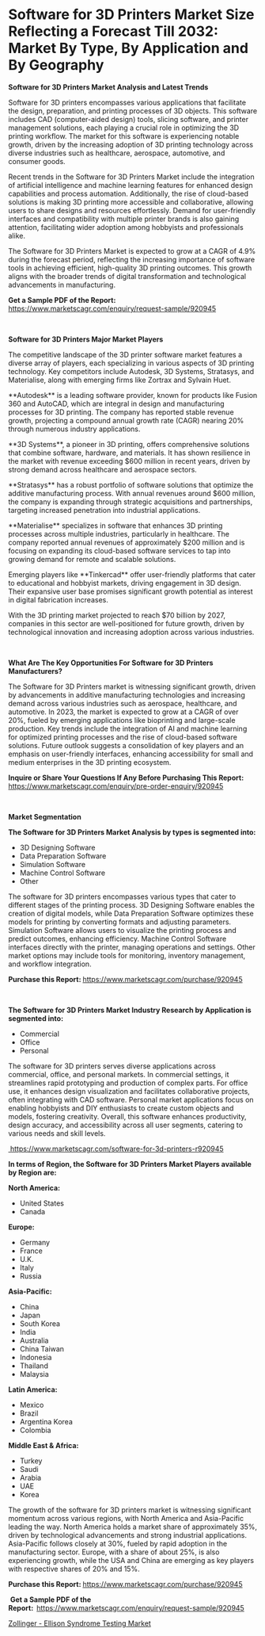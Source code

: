 <p><h1>Software for 3D Printers Market Size Reflecting a Forecast Till 2032: Market By Type, By Application and By Geography</h1></p><p><strong>Software for 3D Printers Market Analysis and Latest Trends</strong></p>
<p><p>Software for 3D printers encompasses various applications that facilitate the design, preparation, and printing processes of 3D objects. This software includes CAD (computer-aided design) tools, slicing software, and printer management solutions, each playing a crucial role in optimizing the 3D printing workflow. The market for this software is experiencing notable growth, driven by the increasing adoption of 3D printing technology across diverse industries such as healthcare, aerospace, automotive, and consumer goods.</p><p>Recent trends in the Software for 3D Printers Market include the integration of artificial intelligence and machine learning features for enhanced design capabilities and process automation. Additionally, the rise of cloud-based solutions is making 3D printing more accessible and collaborative, allowing users to share designs and resources effortlessly. Demand for user-friendly interfaces and compatibility with multiple printer brands is also gaining attention, facilitating wider adoption among hobbyists and professionals alike. </p><p>The Software for 3D Printers Market is expected to grow at a CAGR of 4.9% during the forecast period, reflecting the increasing importance of software tools in achieving efficient, high-quality 3D printing outcomes. This growth aligns with the broader trends of digital transformation and technological advancements in manufacturing.</p></p>
<p><strong>Get a Sample PDF of the Report:&nbsp;</strong> <a href="https://www.marketscagr.com/enquiry/request-sample/920945?utm_campaign=1932&utm_medium=2&utm_source=Github&utm_content=ia&utm_term=21032025&utm_id=software-for-3d-printers">https://www.marketscagr.com/enquiry/request-sample/920945</a></p>
<p>&nbsp;</p>
<p><strong>Software for 3D Printers Major Market Players</strong></p>
<p><p>The competitive landscape of the 3D printer software market features a diverse array of players, each specializing in various aspects of 3D printing technology. Key competitors include Autodesk, 3D Systems, Stratasys, and Materialise, along with emerging firms like Zortrax and Sylvain Huet.</p><p>**Autodesk** is a leading software provider, known for products like Fusion 360 and AutoCAD, which are integral in design and manufacturing processes for 3D printing. The company has reported stable revenue growth, projecting a compound annual growth rate (CAGR) nearing 20% through numerous industry applications.</p><p>**3D Systems**, a pioneer in 3D printing, offers comprehensive solutions that combine software, hardware, and materials. It has shown resilience in the market with revenue exceeding $600 million in recent years, driven by strong demand across healthcare and aerospace sectors.</p><p>**Stratasys** has a robust portfolio of software solutions that optimize the additive manufacturing process. With annual revenues around $600 million, the company is expanding through strategic acquisitions and partnerships, targeting increased penetration into industrial applications.</p><p>**Materialise** specializes in software that enhances 3D printing processes across multiple industries, particularly in healthcare. The company reported annual revenues of approximately $200 million and is focusing on expanding its cloud-based software services to tap into growing demand for remote and scalable solutions.</p><p>Emerging players like **Tinkercad** offer user-friendly platforms that cater to educational and hobbyist markets, driving engagement in 3D design. Their expansive user base promises significant growth potential as interest in digital fabrication increases.</p><p>With the 3D printing market projected to reach $70 billion by 2027, companies in this sector are well-positioned for future growth, driven by technological innovation and increasing adoption across various industries.</p></p>
<p>&nbsp;</p>
<p><strong>What Are The Key Opportunities For Software for 3D Printers Manufacturers?</strong></p>
<p><p>The Software for 3D Printers market is witnessing significant growth, driven by advancements in additive manufacturing technologies and increasing demand across various industries such as aerospace, healthcare, and automotive. In 2023, the market is expected to grow at a CAGR of over 20%, fueled by emerging applications like bioprinting and large-scale production. Key trends include the integration of AI and machine learning for optimized printing processes and the rise of cloud-based software solutions. Future outlook suggests a consolidation of key players and an emphasis on user-friendly interfaces, enhancing accessibility for small and medium enterprises in the 3D printing ecosystem.</p></p>
<p><strong>Inquire or Share Your Questions If Any Before Purchasing This Report:</strong> <a href="https://www.marketscagr.com/enquiry/pre-order-enquiry/920945?utm_campaign=1932&utm_medium=2&utm_source=Github&utm_content=ia&utm_term=21032025&utm_id=software-for-3d-printers">https://www.marketscagr.com/enquiry/pre-order-enquiry/920945</a></p>
<p>&nbsp;</p>
<p><strong>Market Segmentation</strong></p>
<p><strong>The Software for 3D Printers Market Analysis by types is segmented into:</strong></p>
<p><ul><li>3D Designing Software</li><li>Data Preparation Software</li><li>Simulation Software</li><li>Machine Control Software</li><li>Other</li></ul></p>
<p><p>The software for 3D printers encompasses various types that cater to different stages of the printing process. 3D Designing Software enables the creation of digital models, while Data Preparation Software optimizes these models for printing by converting formats and adjusting parameters. Simulation Software allows users to visualize the printing process and predict outcomes, enhancing efficiency. Machine Control Software interfaces directly with the printer, managing operations and settings. Other market options may include tools for monitoring, inventory management, and workflow integration.</p></p>
<p><strong>Purchase this Report:&nbsp;</strong><a href="https://www.marketscagr.com/purchase/920945?utm_campaign=1932&utm_medium=2&utm_source=Github&utm_content=ia&utm_term=21032025&utm_id=software-for-3d-printers">https://www.marketscagr.com/purchase/920945</a></p>
<p>&nbsp;</p>
<p><strong>The Software for 3D Printers Market Industry Research by Application is segmented into:</strong></p>
<p><ul><li>Commercial</li><li>Office</li><li>Personal</li></ul></p>
<p><p>The software for 3D printers serves diverse applications across commercial, office, and personal markets. In commercial settings, it streamlines rapid prototyping and production of complex parts. For office use, it enhances design visualization and facilitates collaborative projects, often integrating with CAD software. Personal market applications focus on enabling hobbyists and DIY enthusiasts to create custom objects and models, fostering creativity. Overall, this software enhances productivity, design accuracy, and accessibility across all user segments, catering to various needs and skill levels.</p></p>
<p><a href="https://www.marketscagr.com/software-for-3d-printers-r920945?utm_campaign=1932&utm_medium=2&utm_source=Github&utm_content=ia&utm_term=21032025&utm_id=software-for-3d-printers">&nbsp;https://www.marketscagr.com/software-for-3d-printers-r920945</a></p>
<p><strong>In terms of Region, the Software for 3D Printers Market Players available by Region are:</strong></p>
<p>
    <p> <strong> North America: </strong>
        <ul>
            <li>United States</li>
            <li>Canada</li>
        </ul>
        </p> 
    <p> <strong> Europe: </strong>
        <ul>
            <li>Germany</li>
            <li>France</li>
            <li>U.K.</li>
            <li>Italy</li>
            <li>Russia</li>
        </ul>
        </p> 
    <p> <strong> Asia-Pacific: </strong>
        <ul>
            <li>China</li>
            <li>Japan</li>
            <li>South Korea</li>
            <li>India</li>
            <li>Australia</li>
            <li>China Taiwan</li>
            <li>Indonesia</li>
            <li>Thailand</li>
            <li>Malaysia</li>
        </ul>
        </p> 
    <p> <strong> Latin America: </strong>
        <ul>
            <li>Mexico</li>
            <li>Brazil</li>
            <li>Argentina Korea</li>
            <li>Colombia</li>
        </ul>
        </p> 
    <p> <strong> Middle East & Africa: </strong>
        <ul>
            <li>Turkey</li>
            <li>Saudi</li>
            <li>Arabia</li>
            <li>UAE</li>
            <li>Korea</li>
        </ul>
    </p>
    </p>
<p><p>The growth of the software for 3D printers market is witnessing significant momentum across various regions, with North America and Asia-Pacific leading the way. North America holds a market share of approximately 35%, driven by technological advancements and strong industrial applications. Asia-Pacific follows closely at 30%, fueled by rapid adoption in the manufacturing sector. Europe, with a share of about 25%, is also experiencing growth, while the USA and China are emerging as key players with respective shares of 20% and 15%.</p></p>
<p><strong>Purchase this Report: </strong><a href="https://www.marketscagr.com/purchase/920945?utm_campaign=1932&utm_medium=2&utm_source=Github&utm_content=ia&utm_term=21032025&utm_id=software-for-3d-printers">https://www.marketscagr.com/purchase/920945</a></p>
<p>&nbsp;<strong>Get a Sample PDF of the Report:&nbsp;&nbsp;</strong><a href="https://www.marketscagr.com/enquiry/request-sample/920945?utm_campaign=1932&utm_medium=2&utm_source=Github&utm_content=ia&utm_term=21032025&utm_id=software-for-3d-printers">https://www.marketscagr.com/enquiry/request-sample/920945</a></p>
<p><strong></strong></p>
<p><p><a href="https://github.com/luckyshygirl/Market-Research-Report-List-7/blob/main/zollinger-ellison-syndrome-testing-market.md?utm_campaign=1932&utm_medium=2&utm_source=Github&utm_content=ia&utm_term=21032025&utm_id=software-for-3d-printers">Zollinger - Ellison Syndrome Testing Market</a></p></p>